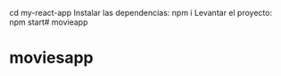 cd my-react-app
Instalar las dependencias:
npm i
Levantar el proyecto: 
npm start# movieapp
# moviesapp
